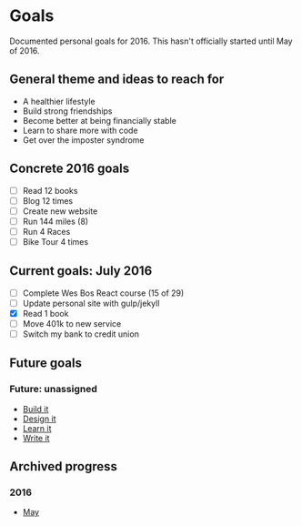 # Goals
Documented personal goals for 2016. This hasn't officially started until May of 2016.

## General theme and ideas to reach for
* A healthier lifestyle
* Build strong friendships
* Become better at being financially stable
* Learn to share more with code
* Get over the imposter syndrome

## Concrete 2016 goals
* [ ] Read 12 books
* [ ] Blog 12 times
* [ ] Create new website
* [ ] Run 144 miles (8)
* [ ] Run 4 Races
* [ ] Bike Tour 4 times

## Current goals: July 2016
* [ ] Complete Wes Bos React course (15 of 29)
* [ ] Update personal site with gulp/jekyll
* [x] Read 1 book
* [ ] Move 401k to new service
* [ ] Switch my bank to credit union

## Future goals

### Future: unassigned

* [Build it](future/build-it.md)
* [Design it](future/design-it.md)
* [Learn it](future/learn-it.md)
* [Write it](future/write-it.md)

## Archived progress

### 2016

* [May](archive/2016/may.md)
